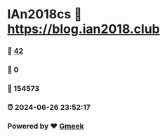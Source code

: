 # IAn2018cs :link: https://blog.ian2018.club 
### :page_facing_up: [42](https://blog.ian2018.club/tag.html) 
### :speech_balloon: 0 
### :hibiscus: 154573 
### :alarm_clock: 2024-06-26 23:52:17 
### Powered by :heart: [Gmeek](https://github.com/Meekdai/Gmeek)
